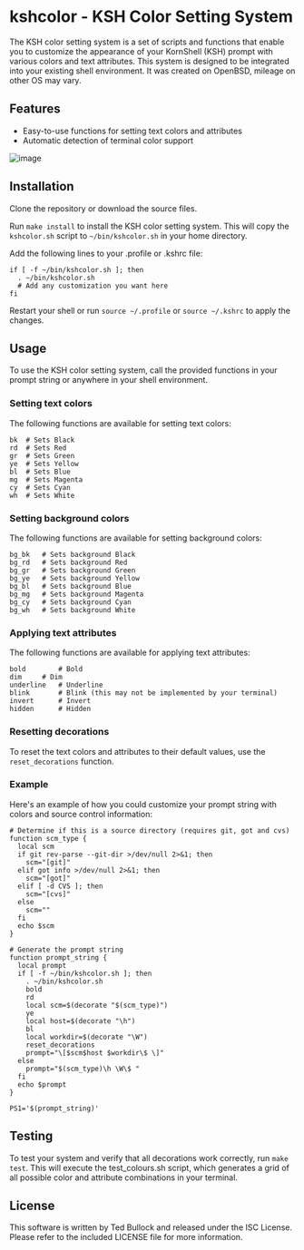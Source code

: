 # kshcolor - KSH Color Setting System

The KSH color setting system is a set of scripts and functions that enable
you to customize the appearance of your KornShell (KSH) prompt with various
colors and text attributes. This system is designed to be integrated into your
existing shell environment. It was created on OpenBSD, mileage on other OS
may vary.

## Features
- Easy-to-use functions for setting text colors and attributes
- Automatic detection of terminal color support

![image](https://user-images.githubusercontent.com/1172997/232948702-3a587abf-93f8-4a14-8100-54da19d0a1cd.png)

## Installation

Clone the repository or download the source files.

Run `make install` to install the KSH color setting system. This will copy the
`kshcolor.sh` script to `~/bin/kshcolor.sh` in your home directory.

Add the following lines to your .profile or .kshrc file:

```
if [ -f ~/bin/kshcolor.sh ]; then
  . ~/bin/kshcolor.sh
  # Add any customization you want here
fi
```

Restart your shell or run `source ~/.profile` or `source ~/.kshrc` to apply
the changes.

## Usage

To use the KSH color setting system, call the provided functions in your
prompt string or anywhere in your shell environment.

### Setting text colors

The following functions are available for setting text colors:

```
bk	# Sets Black
rd	# Sets Red
gr	# Sets Green
ye	# Sets Yellow
bl	# Sets Blue
mg	# Sets Magenta
cy	# Sets Cyan
wh	# Sets White
```

### Setting background colors

The following functions are available for setting background colors:

```
bg_bk	# Sets background Black
bg_rd	# Sets background Red
bg_gr	# Sets background Green
bg_ye	# Sets background Yellow
bg_bl	# Sets background Blue
bg_mg	# Sets background Magenta
bg_cy	# Sets background Cyan
bg_wh	# Sets background White
```

### Applying text attributes

The following functions are available for applying text attributes:

```
bold		# Bold
dim		# Dim
underline	# Underline
blink		# Blink (this may not be implemented by your terminal)
invert		# Invert
hidden		# Hidden
```

### Resetting decorations

To reset the text colors and attributes to their default values, use the
`reset_decorations` function.

### Example

Here's an example of how you could customize your prompt string with colors
and source control information:

```
# Determine if this is a source directory (requires git, got and cvs)
function scm_type {
  local scm
  if git rev-parse --git-dir >/dev/null 2>&1; then
    scm="[git]"
  elif got info >/dev/null 2>&1; then
    scm="[got]"
  elif [ -d CVS ]; then
    scm="[cvs]"
  else
    scm=""
  fi
  echo $scm
}

# Generate the prompt string
function prompt_string {
  local prompt
  if [ -f ~/bin/kshcolor.sh ]; then
    . ~/bin/kshcolor.sh
    bold
    rd
    local scm=$(decorate "$(scm_type)")
    ye
    local host=$(decorate "\h")
    bl
    local workdir=$(decorate "\W")
    reset_decorations
    prompt="\[$scm$host $workdir\$ \]"
  else
    prompt="$(scm_type)\h \W\$ "
  fi
  echo $prompt
}

PS1='$(prompt_string)'
```

## Testing

To test your system and verify that all decorations work correctly, run
`make test`. This will execute the test_colours.sh script, which generates
a grid of all possible color and attribute combinations in your terminal.

## License

This software is written by Ted Bullock and released under the ISC License.
Please refer to the included LICENSE file for more information.
